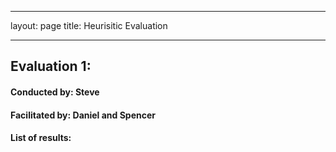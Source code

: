 
---
layout: page
title: Heurisitic Evaluation

---
## Evaluation 1:
#### Conducted by: Steve
#### Facilitated by: Daniel and Spencer

#### List of results:
